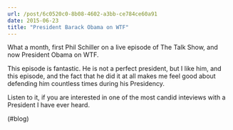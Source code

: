 ```yaml
---
url: /post/6c0520c0-8b08-4602-a3bb-ce784ce60a91
date: 2015-06-23
title: "President Barack Obama on WTF"
---
```


What a month, first Phil Schiller on a live episode of The Talk Show, and now President Obama on WTF.



This episode is fantastic. He is not a perfect president, but I like him, and this episode, and the fact that he did it at all makes me feel good about defending him countless times during his Presidency.



Listen to it, if you are interested in one of the most candid inteviews with a President I have ever heard.



(#blog)
